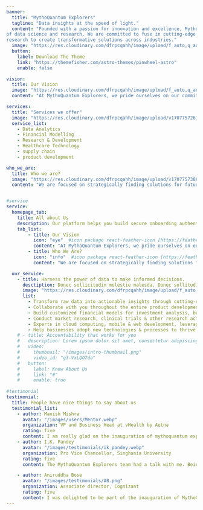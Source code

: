 ```yaml
---
banner:
  title: "MythoQuantum Explorers"
  tagline: "Data insights at the speed of light."
  content: "Founded with a passion for innovation and excellence, MythoQuantum Explorers pioneers the field
of data science and research. We are committed to fuse in cutting-edge technology with in-depth
research to create transformative solutions across industries."
  image: "https://res.cloudinary.com/dfrpcqahh/image/upload/f_auto,q_auto,a_hflip/Robot_face-amico_z2cklu"
  button:
    label: Download The Theme
    link: "https://themefisher.com/astro-themes/pinwheel-astro"
    enable: false

vision:
  title: Our Vision
  image: "https://res.cloudinary.com/dfrpcqahh/image/upload/f_auto,q_auto/v1/mythoquantum/swgon49utzbsbleoh9mu"
  content: "At MythoQuantum Explorers, we pride ourselves on our commitment to innovation and technological expertise. Our renowned Data Science Lab is a testament to our dedication. Through our Research and Development initiatives and Machine Learning techniques, we are constantly providing state-of-the-art solutions. As leaders in the field of technology, we empower our clients to enable them to make strategic decisions that shape the future."

services: 
  title: "Services we offer"
  image: "https://res.cloudinary.com/dfrpcqahh/image/upload/v1707757261/servicesCta_gmlqjx.png"
  service_list: 
    - Data Analytics 
    - Financial Modelling
    - Research & Development
    - Healthcare Technology
    - supply chain
    - product development

who_we_are: 
  title: Who we are?
  image: "https://res.cloudinary.com/dfrpcqahh/image/upload/v1707757386/Team_work-rafiki_bsfd9t.svg"
  content: "We are focused on strategically finding solutions for future generations by bridging the gap between academic insights and industry needs.Partnering with MythoQuantum Explorers grants access to cutting-edge technological advancements that propel businesses to the forefront of transformative solutions for tomorrow's challenges. Through our commitment to in-depth research and development, we navigate the complex terrain of industry obstacles by leveraging advanced computational environments and innovative frameworks."


#service
service:
  homepage_tab:
    title: All about Us
    description: Our platform helps you build secure onboarding authentication experiences that retain and engage your users. We build the infrastructure, you can.
    tab_list:
        - title: Our Vision
          icon: "eye"  #icon package react-feather-icon [https://feathericons.com/]
          content: "At MythoQuantum Explorers, we pride ourselves on our commitment to innovation and technological expertise. Our renowned Data Science Lab is a testament to our dedication. Through our Research and Development initiatives and Machine Learning techniques, we are constantly providing state-of-the-art solutions. As leaders in the field of technology, we empower our clients to enable them to make strategic decisions that shape the future."
        - title: Who We Are?
          icon: "info"  #icon package react-feather-icon [https://feathericons.com/]
          content: "We are focused on strategically finding solutions for future generations by bridging the gap between academic insights and industry needs.Partnering with MythoQuantum Explorers grants access to cutting-edge technological advancements that propel businesses to the forefront of transformative solutions for tomorrow's challenges. Through our commitment to in-depth research and development, we navigate the complex terrain of industry obstacles by leveraging advanced computational environments and innovative frameworks."

  our_service:
    - title: Harness the power of data to make informed decisions.
      desctiption: Donec sollicitudin molestie malesda. Donec sollitudin molestie malesuada. Mauris pellentesque nec, egestas non nisi. Cras ultricies ligula sed
      image: "https://res.cloudinary.com/dfrpcqahh/image/upload/f_auto,q_auto/v1/mythoquantum/databanner3"
      list:
        - Transform raw data into actionable insights through cutting-edge analytics tools and techniques.
        - Collaborate with you throughout the entire product development lifecycle, from ideation to launch.
        - Build customized financial models for investment analysis, business valuation, and risk management.
        - Conduct market research, clinical trials & other research activities.
        - Experts in cloud computing, mobile & web development, leveraging latest technologies.
        - Help businesses adopt new technologies & processes to thrive in the digital age.
    # - title: Accountability that works for you
    #   description: Lorem ipsum dolor sit amet, consectetur adipiscing elit. Morbi egestas Werat viverra id et aliquet. vulputate egestas sollicitudin.
    #   video:
    #     thumbnail: "/images/intro-thumbnail.png"
    #     video_id: "g3-VxLQO7do"
    #   button:
    #     label: Know About Us
    #     link: "#"
    #     enable: true
  
#testimonial
testimonial:
  title: People have nice things to say about us
  testimonial_list:
    - author: Manish Mishra
      avatar: "/images/users/Mentor.webp"
      organization: VP and Business Head at vHealth by Aetna
      rating: five
      content: I am really glad on the inauguration of mythoquantum explorers. I hereby congratulate ashish and his whole team for starting something that's become a modern day requirement. I would really suggest them to focus more on the decision making which I am sure they will. Data and its large application on its own can be overwhelming at times but its the proper research and implementation that can convert ground research into something that is useful.
    - author: I.K. Pandey
      avatar: "/images/testimonials/ik_pandey.webp"
      organization: Pro Vice Chancellor, Singhania University
      rating: five
      content: The MythoQuantum Explorers team had a talk with me. Being able to perceive the business needs and applying academic knowledge into real-life solutions is showing a lot of talent. It was so exciting to see this creative process taking place before my very own eyes. Nevertheless, they do not stop at providing the solutions, they carry out their activities much further. The role of young people in shaping the future is well recognized by the MythoQuantum Explorers community. One very impressive thing about them is their unrelenting dedication to mold the young talents, instilling them with a spirit of innovation and enabling them to add value and pave many significant ways in numerous sectors.

    - author: Aniruddha Bose
      avatar: "/images/testimonials/AB.png"
      organization: Associate director, Cognizant
      rating: five
      content: I was delighted to be part of the inauguration of MythoQuantum Explorers. Embarking on something new and distinct in the fiercely competitive AI landscape is no small feat. My heartfelt congratulations go out to the entire team for this remarkable initiative. I extend my full support to Ashish and his team of talented millennials.
---
```

